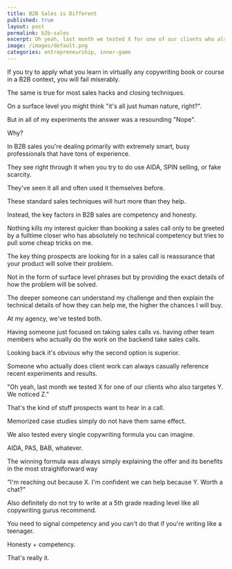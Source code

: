 ```yaml
---
title: B2B Sales is Different
published: true
layout: post
permalink: b2b-sales
excerpt: Oh yeah, last month we tested X for one of our clients who also targetes Y. We noticed Z.
image: /images/default.png
categories: entrepreneurship, inner-game
---
```



If you try to apply what you learn in virtually any copywriting book or course in a B2B context, you will fail miserably. 

The same is true for most sales hacks and closing techniques. 

On a surface level you might think "it's all just human nature, right?".

But in all of my experiments the answer was a resounding "Nope".

Why?

In B2B sales you're dealing primarily with extremely smart, busy professionals that have tons of experience.

They see right through it when you try to do use AIDA, SPIN selling, or fake scarcity.

They've seen it all and often used it themselves before.

These standard sales techniques will hurt more than they help.

Instead, the key factors in B2B sales are competency and honesty.

Nothing kills my interest quicker than booking a sales call only to be greeted by a fulltime closer who has absolutely no technical competency but tries to pull some cheap tricks on me.

The key thing prospects are looking for in a sales call is reassurance that your product will solve their problem.

Not in the form of surface level phrases but by providing the exact details of how the problem will be solved.

The deeper someone can understand my challenge and then explain the technical details of how they can help me, the higher the chances I will buy.

At my agency, we've tested both.

Having someone just focused on taking sales calls vs. having other team members who actually do the work on the backend take sales calls.

Looking back it's obvious why the second option is superior.

Someone who actually does client work can always casually reference recent experiments and results.

"Oh yeah, last month we tested X for one of our clients who also targetes Y. We noticed Z."

That's the kind of stuff prospects want to hear in a call.

Memorized case studies simply do not have them same effect.

We also tested every single copywriting formula you can imagine.

AIDA, PAS, BAB, whatever.

The winning formula was always simply explaining the offer and its benefits in the most straightforward way

"I'm reaching out because X. I'm confident we can help because Y. Worth a chat?"

Also definitely do not try to write at a 5th grade reading level like all copywriting gurus recommend.

You need to signal competency and you can't do that if you're writing like a teenager.

Honesty + competency.

That's really it.